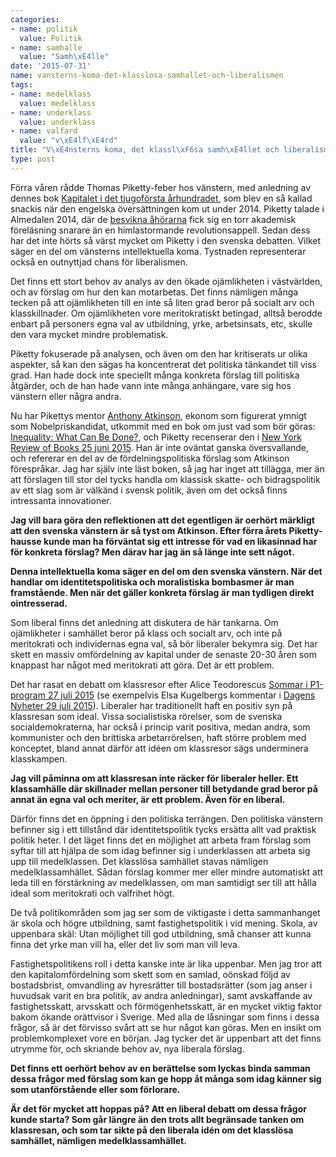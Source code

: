 ```yaml
---
categories:
- name: politik
  value: Politik
- name: samhalle
  value: "Samh\xE4lle"
date: '2015-07-31'
name: vansterns-koma-det-klasslosa-samhallet-och-liberalismen
tags:
- name: medelklass
  value: medelklass
- name: underklass
  value: underklass
- name: valfard
  value: "v\xE4lf\xE4rd"
title: "V\xE4nsterns koma, det klassl\xF6sa samh\xE4llet och liberalismen"
type: post
---
```

Förra våren rådde Thomas Piketty-feber hos vänstern, med anledning av dennes bok [Kapitalet i det tjugoförsta århundradet](https://sv.wikipedia.org/wiki/Kapitalet_i_det_tjugof%C3%B6rsta_%C3%A5rhundradet), som blev en så kallad snackis när den engelska översättningen kom ut under 2014. Piketty talade i Almedalen 2014, där de [besvikna åhörarna](http://www.dagensarena.se/redaktionen/almedalen-2014-i-sammanfattning/) fick sig en torr akademisk föreläsning snarare än en himlastormande revolutionsappell. Sedan dess har det inte hörts så värst mycket om Piketty i den svenska debatten. Vilket säger en del om vänsterns intellektuella koma. Tystnaden representerar också en outnyttjad chans för liberalismen.

Det finns ett stort behov av analys av den ökade ojämlikheten i västvärlden, och av förslag om hur den kan motarbetas. Det finns nämligen många tecken på att ojämlikheten till en inte så liten grad beror på socialt arv och klasskillnader. Om ojämlikheten vore meritokratiskt betingad, alltså berodde enbart på personers egna val av utbildning, yrke, arbetsinsats, etc, skulle den vara mycket mindre problematisk.

Piketty fokuserade på analysen, och även om den har kritiserats ur olika aspekter, så kan den sägas ha koncentrerat det politiska tänkandet till viss grad. Han hade dock inte speciellt många konkreta förslag till politiska åtgärder, och de han hade vann inte många anhängare, vare sig hos vänstern eller några andra.

Nu har Pikettys mentor [Anthony Atkinson](https://en.wikipedia.org/wiki/Tony_Atkinson), ekonom som figurerat ymnigt som Nobelpriskandidat, utkommit med en bok om just vad som bör göras: [Inequality: What Can Be Done?](http://www.amazon.co.uk/s?search-alias=stripbooks&field-isbn=9780674504769), och Piketty recenserar den i [New York Review of Books 25 juni 2015](http://www.nybooks.com/articles/archives/2015/jun/25/practical-vision-more-equal-society/). Han är inte oväntat ganska översvallande, och refererar en del av de fördelningspolitiska förslag som Atkinson förespråkar. Jag har själv inte läst boken, så jag har inget att tillägga, mer än att förslagen till stor del tycks handla om klassisk skatte- och bidragspolitik av ett slag som är välkänd i svensk politik, även om det också finns intressanta innovationer.

**Jag vill bara göra den reflektionen att det egentligen är oerhört märkligt att den svenska vänstern är så tyst om Atkinson. Efter förra årets Piketty-hausse kunde man ha förväntat sig ett intresse för vad en likasinnad har för konkreta förslag? Men därav har jag än så länge inte sett något.**

**Denna intellektuella koma säger en del om den svenska vänstern. När det handlar om identitetspolitiska och moralistiska bombasmer är man framstående. Men när det gäller konkreta förslag är man tydligen direkt ointresserad.**

Som liberal finns det anledning att diskutera de här tankarna. Om ojämlikheter i samhället beror på klass och socialt arv, och inte på meritokrati och individernas egna val, så bör liberaler bekymra sig.   Det har skett en massiv omfördelning av kapital under de senaste 20-30 åren som knappast har något med meritokrati att göra. Det är ett problem.

Det har rasat en debatt om klassresor efter Alice Teodorescus [Sommar i P1-program 27 juli 2015](http://sverigesradio.se/sida/avsnitt/582925?programid=2071) (se exempelvis Elsa Kugelbergs kommentar i [Dagens Nyheter 29 juli 2015](http://www.dn.se/ledare/signerat/elsa-kugelberg-backa-bade-zara-och-alice/)). Liberaler har traditionellt haft en positiv syn på klassresan som ideal. Vissa socialistiska rörelser, som de svenska socialdemokraterna, har också i princip varit positiva, medan andra, som kommunister och den brittiska arbetarrörelsen, haft större problem med konceptet, bland annat därför att idéen om klassresor sägs underminera klasskampen.

**Jag vill påminna om att klassresan inte räcker för liberaler heller. Ett klassamhälle där skillnader mellan personer till betydande grad beror på annat än egna val och meriter, är ett problem. Även för en liberal.**

Därför finns det en öppning i den politiska terrängen. Den politiska vänstern befinner sig i ett tillstånd där identitetspolitik tycks ersätta allt vad praktisk politik heter. I det läget finns det en möjlighet att arbeta fram förslag som syftar till att hjälpa de som idag befinner sig i underklassen att arbeta sig upp till medelklassen. Det klasslösa samhället stavas nämligen medelklassamhället. Sådan förslag kommer mer eller mindre automatiskt att leda till en förstärkning av medelklassen, om man samtidigt ser till att hålla ideal som meritokrati och valfrihet högt.

De två politikområden som jag ser som de viktigaste i detta sammanhanget är skola och högre utbildning, samt fastighetspolitik i vid mening. Skola, av uppenbara skäl: Utan möjlighet till god utbildning, små chanser att kunna finna det yrke man vill ha, eller det liv som man vill leva.

Fastighetspolitikens roll i detta kanske inte är lika uppenbar. Men jag tror att den kapitalomfördelning som skett som en samlad, oönskad följd av bostadsbrist, omvandling av hyresrätter till bostadsrätter (som jag anser i huvudsak varit en bra politik, av andra anledningar), samt avskaffande av fastighetsskatt, arvsskatt och förmögenhetsskatt, är en mycket viktig faktor bakom ökande orättvisor i Sverige. Med alla de låsningar som finns i dessa frågor, så är det förvisso svårt att se hur något kan göras. Men en insikt om problemkomplexet vore en början. Jag tycker det är uppenbart att det finns utrymme för, och skriande behov av, nya liberala förslag.

**Det finns ett oerhört behov av en berättelse som lyckas binda samman dessa frågor med förslag som kan ge hopp åt många som idag känner sig som utanförstående eller som förlorare.**

**Är det för mycket att hoppas på? Att en liberal debatt om dessa frågor kunde starta? Som går längre än den trots allt begränsade tanken om klassresan, och som tar sikte på den liberala idén om det klasslösa samhället, nämligen medelklassamhället.**

